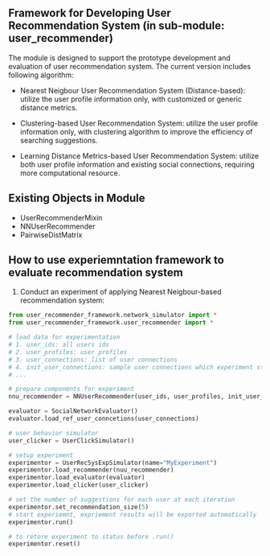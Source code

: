 ## Framework for Developing User Recommendation System (in sub-module: user_recommender)
The module is designed to support the prototype development and evaluation of user recommendation
 system. The current version includes following algorithm:

  * Nearest Neigbour User Recommendation System (Distance-based): utilize the user profile information only, with
customized or generic distance metrics.

  * Clustering-based User Recommendation System: utilize the user profile information only, with clustering algorithm
to improve the efficiency of searching suggestions.

  * Learning Distance Metrics-based User Recommendation System: utilize both user profile information and existing
social connections, requiring more computational resource.

## Existing Objects in Module

 - UserRecommenderMixin 
 - NNUserRecommender 
 - PairwiseDistMatrix

## How to use experiemntation framework to evaluate recommendation system
1. Conduct an experiment of applying Nearest Neigbour-based recommendation system:
```python
from user_recommender_framework.network_simulator import *
from user_recommender_framework.user_recommender import *

# load data for experimentation
# 1. user_ids: all users ids
# 2. user_profiles: user profiles
# 3. user_connections: list of user connections
# 4. init_user_connections: sample user connections which experiment starts with
# ...

# prepare components for experiment
nnu_recommender = NNUserRecommender(user_ids, user_profiles, init_user_connections)

evaluator = SocialNetworkEvaluator()
evaluator.load_ref_user_conncetions(user_connections)

# user behavior simulator 
user_clicker = UserClickSimulator()

# setup experiment
experimentor = UserRecSysExpSimulator(name="MyExperiment")
experimentor.load_recommender(nuu_recommender)
experimentor.load_evaluator(evaluator)
experimentor.load_clicker(user_clicker)

# set the number of suggestions for each user at each iteration
experimentor.set_recommendation_size(5)
# start experiemnt, expriement results will be exported automatically
experimentor.run()

# to retore experiment to status before .run()
experimentor.reset()
```

